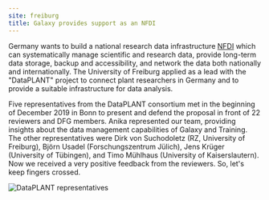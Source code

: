 ```yaml
---
site: freiburg
title: Galaxy provides support as an NFDI
---
```


Germany wants to build a national research data infrastructure [NFDI](https://www.dfg.de/foerderung/programme/nfdi)
which can systematically manage scientific and research data, provide long-term data storage,
backup and accessibility, and network the data both nationally and internationally.
The University of Freiburg applied as a lead with the "DataPLANT" project to connect plant researchers in
Germany and to provide a suitable infrastructure for data analysis. 

Five representatives from the DataPLANT consortium met in the beginning of December 2019 in Bonn to present and defend
the proposal in front of 22 reviewers and DFG members. Anika represented our team, providing insights about
the data management capabilities of Galaxy and Training.
The other representatives were Dirk von Suchodoletz (RZ, University of Freiburg),
Björn Usadel (Forschungszentrum Jülich), Jens Krüger (University of Tübingen),
and Timo Mühlhaus (University of Kaiserslautern).
Now we received a very positive feedback from the reviewers. So, let's keep fingers crossed.

![DataPLANT representatives](/assets/media/NFDI_Dataplant.jpg)
